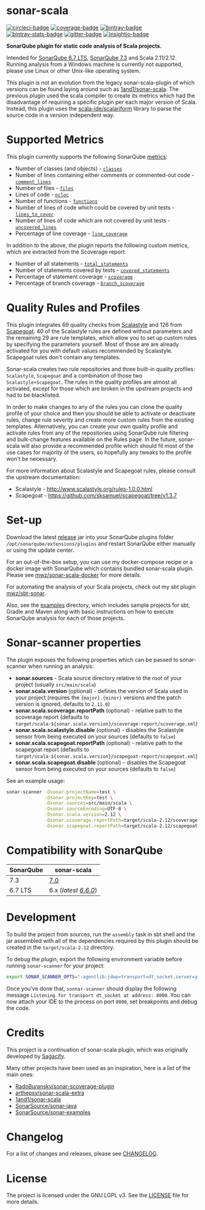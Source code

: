 sonar-scala
===
[![circleci-badge][]][circleci]
[![coverage-badge][]][coverage]
[![bintray-badge][]][bintray]
[![bintray-stats-badge][]][bintray-stats]
[![gitter-badge][]][gitter]
[![insightio-badge][]][insightio]

[circleci-badge]: https://img.shields.io/circleci/project/github/mwz/sonar-scala/master.svg?label=Build
[circleci]: https://circleci.com/gh/mwz/sonar-scala
[coverage-badge]: https://sonar.sonar-scala.com/api/badges/measure?key=sonar-scala&metric=coverage
[coverage]: https://sonar.sonar-scala.com/component_measures?id=sonar-scala&metric=coverage
[bintray-badge]: https://api.bintray.com/packages/mwz/maven/sonar-scala/images/download.svg
[bintray]: https://bintray.com/mwz/maven/sonar-scala/_latestVersion
[bintray-stats-badge]: https://img.shields.io/badge/dynamic/json.svg?uri=https://bintray.com/statistics/packageStatistics?pkgPath=/mwz/maven/sonar-scala&query=$.totalDownloads&label=Downloads+(last+30+days)&colorB=green
[bintray-stats]: https://bintray.com/mwz/maven/sonar-scala#statistics
[gitter-badge]: https://img.shields.io/gitter/room/sonar-scala/sonar-scala.svg?colorB=46BC99&label=Chat
[gitter]: https://gitter.im/sonar-scala/sonar-scala
[insightio-badge]: https://img.shields.io/badge/Insight.io-Ready-brightgreen.svg
[insightio]: https://insight.io/github.com/mwz/sonar-scala


**SonarQube plugin for static code analysis of Scala projects.**

Intended for [SonarQube 6.7 LTS](https://www.sonarqube.org/sonarqube-6-7-lts), [SonarQube 7.3](https://www.sonarqube.org/sonarqube-7-3) and Scala 2.11/2.12.
Running analysis from a Windows machine is currently not supported, please use Linux or other Unix-like operating system.

This plugin is not an evolution from the legacy sonar-scala-plugin of which versions can be found laying around such as [1and1/sonar-scala](https://github.com/1and1/sonar-scala).
The previous plugin used the scala compiler to create its metrics which had the disadvantage of requiring a specific plugin per each major version of Scala.
Instead, this plugin uses the [scala-ide/scalariform](https://github.com/scala-ide/scalariform) library to parse the source code in a version independent way.


# Supported Metrics
This plugin currently supports the following SonarQube [metrics](https://docs.sonarqube.org/display/SONAR/Metric+Definitions):
- Number of classes (and objects) - [`classes`](https://docs.sonarqube.org/display/SONAR/Metric+Definitions#MetricDefinitions-Size)
- Number of lines containing either comments or commented-out code - [`comment_lines`](https://docs.sonarqube.org/display/SONAR/Metric+Definitions#MetricDefinitions-Size)
- Number of files - [`files`](https://docs.sonarqube.org/display/SONAR/Metric+Definitions#MetricDefinitions-Size)
- Lines of code - [`ncloc`](https://docs.sonarqube.org/display/SONAR/Metric+Definitions#MetricDefinitions-Size)
- Number of functions - [`functions`](https://docs.sonarqube.org/display/SONAR/Metric+Definitions#MetricDefinitions-Size)
- Number of lines of code which could be covered by unit tests - [`lines_to_cover`](https://docs.sonarqube.org/display/SONAR/Metric+Definitions#MetricDefinitions-Tests)
- 	Number of lines of code which are not covered by unit tests - [`uncovered_lines`](https://docs.sonarqube.org/display/SONAR/Metric+Definitions#MetricDefinitions-Tests)
- Percentage of line coverage - [`line_coverage`](https://docs.sonarqube.org/display/SONAR/Metric+Definitions#MetricDefinitions-Tests)

In addition to the above, the plugin reports the following custom metrics, which are extracted from the Scoverage report:
 - Number of all statements - [`total_statements`](https://github.com/mwz/sonar-scala/blob/3973e6a8b3857c06de7b6d996702eeb3e543e5e0/src/main/scala/com/mwz/sonar/scala/scoverage/ScoverageMetrics.scala#L64)
 - Number of statements covered by tests - [`covered_statements`](https://github.com/mwz/sonar-scala/blob/3973e6a8b3857c06de7b6d996702eeb3e543e5e0/src/main/scala/com/mwz/sonar/scala/scoverage/ScoverageMetrics.scala#L74)
 - Percentage of statement coverage - [`scoverage`](https://github.com/mwz/sonar-scala/blob/3973e6a8b3857c06de7b6d996702eeb3e543e5e0/src/main/scala/com/mwz/sonar/scala/scoverage/ScoverageMetrics.scala#L84)
 - Percentage of branch coverage - [`branch_scoverage`](https://github.com/mwz/sonar-scala/blob/3973e6a8b3857c06de7b6d996702eeb3e543e5e0/src/main/scala/com/mwz/sonar/scala/scoverage/ScoverageMetrics.scala#L96)


# Quality Rules and Profiles
This plugin integrates 69 quality checks from [Scalastyle](http://www.scalastyle.org/rules-1.0.0.html) and 126 from [Scapegoat](https://github.com/sksamuel/scapegoat/tree/v1.3.7). 40 of the Scalastyle rules are defined without parameters and the remaining 29 are rule templates, which allow you to set up custom rules by specifying the parameters yourself. Most of those are are already activated for you with default values recommended by Scalastyle. Scapegoat rules don't contain any templates.

Sonar-scala creates two rule repositories and three built-in quality profiles: `Scalastyle`, `Scapegoat` and a combination of those two `Scalastyle+Scapegoat`. The rules in the quality profiles are almost all activated, except for those which are broken in the upstream projects and had to be blacklisted.

In order to make changes to any of the rules you can clone the quality profile of your choice and then you should be able to activate or deactivate rules, change rule severity and create more custom rules from the existing templates. Alternatively, you can create your own quality profile and activate rules from any of the repositories using SonarQube rule filtering and bulk-change features available on the Rules page. In the future, sonar-scala will also provide a recommended profile which should fit most of the use cases for majority of the users, so hopefully any tweaks to the profile won't be necessary.

For more information about Scalastyle and Scapegoat rules, please consult the upstream documentation:
- Scalastyle - http://www.scalastyle.org/rules-1.0.0.html
- Scapegoat - https://github.com/sksamuel/scapegoat/tree/v1.3.7


# Set-up
Download the latest [release](https://github.com/mwz/sonar-scala/releases) jar into your SonarQube plugins folder `/opt/sonarqube/extensions/plugins` and restart SonarQube either manually or using the update center.

For an out-of-the-box setup, you can use my docker-compose recipe or a docker image with SonarQube which contains bundled sonar-scala plugin. Please see [mwz/sonar-scala-docker](https://github.com/mwz/sonar-scala-docker) for more details.

For automating the analysis of your Scala projects, check out my sbt plugin [mwz/sbt-sonar](https://github.com/mwz/sbt-sonar).

Also, see the [examples](https://github.com/mwz/sonar-scala/tree/master/examples) directory, which includes sample projects for sbt, Gradle and Maven along with basic instructions on how to execute SonarQube analysis for each of those projects.


# Sonar-scanner properties
The plugin exposes the following properties which can be passed to sonar-scanner when running an analysis:
- **sonar.sources** - Scala source directory relative to the root of your project (usually `src/main/scala`)
- **sonar.scala.version** (optional) - defines the version of Scala used in your project (requires the `{major}.{minor}` versions and the patch version is ignored, defaults to `2.11.0`)
- **sonar.scala.scoverage.reportPath** (optional) - relative path to the scoverage report (defaults to `target/scala-${sonar.scala.version}/scoverage-report/scoverage.xml`)
- **sonar.scala.scalastyle.disable** (optional) - disables the Scalastyle sensor from being executed on your sources (defaults to `false`)
- **sonar.scala.scapegoat.reportPath** (optional) - relative path to the scapegoat report (defaults to `target/scala-${sonar.scala.version}/scapegoat-report/scapegoat.xml`)
- **sonar.scala.scapegoat.disable** (optional) - disables the Scapegoat sensor from being executed on your sources (defaults to `false`)

See an example usage:
```bash
sonar-scanner -Dsonar.projectName=test \
              -Dsonar.projectKey=test \
              -Dsonar.sources=src/main/scala \
              -Dsonar.sourceEncoding=UTF-8 \
              -Dsonar.scala.version=2.12 \
              -Dsonar.scoverage.reportPath=target/scala-2.12/scoverage-report/scoverage.xml \
              -Dsonar.scapegoat.reportPath=target/scala-2.12/scapegoat-report/scapegoat.xml
```


# Compatibility with SonarQube
SonarQube | sonar-scala
----------|----------
7.3       | [7.0](https://github.com/mwz/sonar-scala/releases/tag/v7.0.0)
6.7 LTS   | 6.x (*latest [6.6.0](https://github.com/mwz/sonar-scala/releases/tag/v6.6.0)*)


# Development
To build the project from sources, run the `assembly` task in sbt shell and the jar assembled with all of the dependencies required by this plugin should be created in the `target/scala-2.12` directory. 

To debug the plugin, export the following environment variable before running `sonar-scanner` for your project:
```bash
export SONAR_SCANNER_OPTS="-agentlib:jdwp=transport=dt_socket,server=y,suspend=y,address=8000"
```
Once you've done that, `sonnar-scanner` should display the following message `Listening for transport dt_socket at address: 8000`. You can now attach your IDE to the process on port `8000`, set breakpoints and debug the code.


# Credits
This project is a continuation of sonar-scala plugin, which was originally developed by [Sagacify](https://github.com/Sagacify/sonar-scala).

Many other projects have been used as an inspiration, here is a list of the main ones:

- [RadoBuransky/sonar-scoverage-plugin](https://github.com/RadoBuransky/sonar-scoverage-plugin)
- [arthepsy/sonar-scala-extra](https://github.com/arthepsy/sonar-scala-extra)
- [1and1/sonar-scala](https://github.com/1and1/sonar-scala)
- [SonarSource/sonar-java](https://github.com/SonarSource/sonar-java)
- [SonarSource/sonar-examples](https://github.com/SonarSource/sonar-examples)


# Changelog
For a list of changes and releases, please see [CHANGELOG](CHANGELOG.md).


# License
The project is licensed under the GNU LGPL v3. See the [LICENSE](LICENSE) file for more details.
